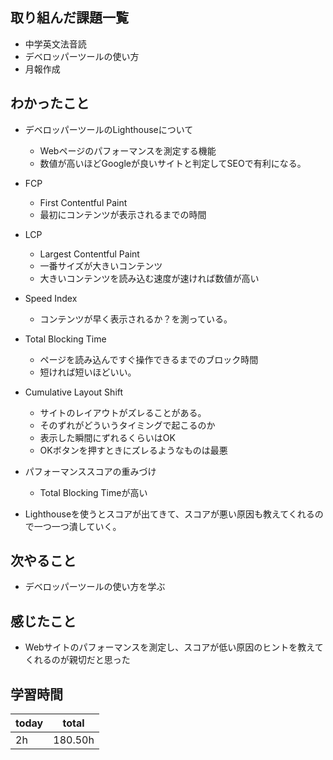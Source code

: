 ## 取り組んだ課題一覧

- 中学英文法音読
- デベロッパーツールの使い方
- 月報作成

## わかったこと

- デベロッパーツールのLighthouseについて
    - Webページのパフォーマンスを測定する機能
    - 数値が高いほどGoogleが良いサイトと判定してSEOで有利になる。
- FCP
    - First Contentful Paint
    - 最初にコンテンツが表示されるまでの時間
- LCP
    - Largest Contentful Paint
    - 一番サイズが大きいコンテンツ
    - 大きいコンテンツを読み込む速度が速ければ数値が高い
- Speed Index
    - コンテンツが早く表示されるか？を測っている。
- Total Blocking Time
    - ページを読み込んですぐ操作できるまでのブロック時間
    - 短ければ短いほどいい。
- Cumulative Layout Shift
    - サイトのレイアウトがズレることがある。
    - そのずれがどういうタイミングで起こるのか
    - 表示した瞬間にずれるくらいはOK
    - OKボタンを押すときにズレるようなものは最悪
- パフォーマンススコアの重みづけ
    - Total Blocking Timeが高い

- Lighthouseを使うとスコアが出てきて、スコアが悪い原因も教えてくれるので一つ一つ潰していく。

## 次やること

- デベロッパーツールの使い方を学ぶ

## 感じたこと

-  Webサイトのパフォーマンスを測定し、スコアが低い原因のヒントを教えてくれるのが親切だと思った

## 学習時間

| today | total   |
| ----- | ------- |
| 2h    | 180.50h |

